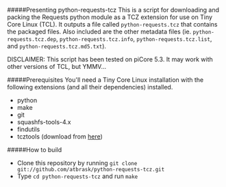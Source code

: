 #####Presenting python-requests-tcz
This is a script for downloading and packing the Requests python module as a TCZ extension for use on Tiny Core Linux (TCL). It outputs a file called `python-requests.tcz` that contains the packaged files. Also included are the other metadata files (ie. `python-requests.tcz.dep`, `python-requests.tcz.info`, `python-requests.tcz.list`, and `python-requests.tcz.md5.txt`).

DISCLAIMER: This script has been tested on piCore 5.3. It may work with other versions of TCL, but YMMV...

#####Prerequisites
You'll need a Tiny Core Linux installation with the following extensions (and all their dependencies) installed.
* python
* make
* git
* squashfs-tools-4.x
* findutils
* tcztools (download from [here](https://github.com/MSumulong/tcztools))

#####How to build
* Clone this repository by running `git clone git://github.com/atbrask/python-requests-tcz.git`
* Type `cd python-requests-tcz` and run `make`